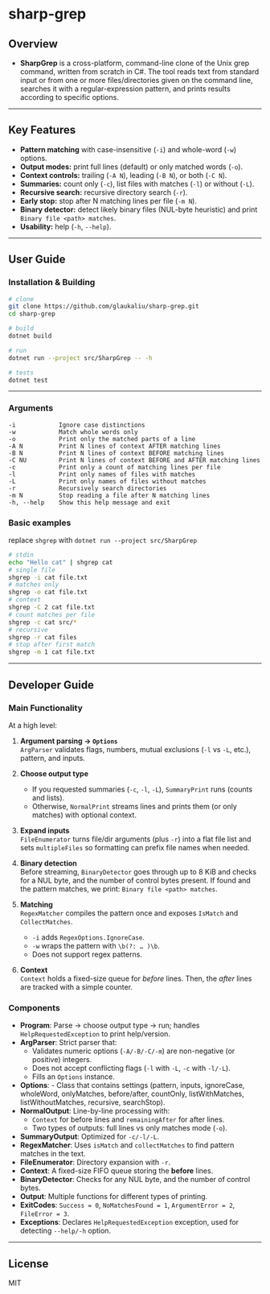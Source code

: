 # sharp-grep

## Overview

- **SharpGrep** is a cross-platform, command-line clone of the Unix grep command, written from scratch in C#. The tool reads text from standard input or from one or more files/directories given on the command line, searches it with a regular-expression pattern, and prints results according to specific options.

---

## Key Features

- **Pattern matching** with case-insensitive (`-i`) and whole-word (`-w`) options.
- **Output modes:** print full lines (default) or only matched words (`-o`).
- **Context controls:** trailing (`-A N`), leading (`-B N`), or both (`-C N`).
- **Summaries:** count only (`-c`), list files with matches (`-l`) or without (`-L`).
- **Recursive search:** recursive directory search (`-r`).
- **Early stop:** stop after N matching lines per file (`-m N`).
- **Binary detector:** detect likely binary files (NUL-byte heuristic) and print `Binary file <path> matches`.
- **Usability:** help (`-h`, `--help`).

---
## User Guide

### Installation & Building

```bash
# clone
git clone https://github.com/glaukaliu/sharp-grep.git
cd sharp-grep

# build
dotnet build

# run 
dotnet run --project src/SharpGrep -- -h

# tests
dotnet test
```
---

### Arguments

```
-i            Ignore case distinctions
-w            Match whole words only
-o            Print only the matched parts of a line
-A N	      Print N lines of context AFTER matching lines
-B N    	  Print N lines of context BEFORE matching lines
-C NU         Print N lines of context BEFORE and AFTER matching lines
-c            Print only a count of matching lines per file
-l            Print only names of files with matches
-L            Print only names of files without matches
-r            Recursively search directories
-m N          Stop reading a file after N matching lines
-h, --help    Show this help message and exit
```

### Basic examples
replace `shgrep` with `dotnet run --project src/SharpGrep`
```bash
# stdin
echo "Hello cat" | shgrep cat
# single file
shgrep -i cat file.txt
# matches only
shgrep -o cat file.txt
# context
shgrep -C 2 cat file.txt
# count matches per file
shgrep -c cat src/*
# recursive
shgrep -r cat files
# stop after first match
shgrep -m 1 cat file.txt
```


---
## Developer Guide

### Main Functionality

At a high level:

1. **Argument parsing → `Options`**  
   `ArgParser` validates flags, numbers, mutual exclusions (`-l` vs `-L`, etc.), pattern, and inputs.

2. **Choose output type**  
   - If you requested summaries (`-c`, `-l`, `-L`), `SummaryPrint` runs (counts and lists).  
   - Otherwise, `NormalPrint` streams lines and prints them (or only matches) with optional context.

3. **Expand inputs**  
   `FileEnumerator` turns file/dir arguments (plus `-r`) into a flat file list and sets `multipleFiles` so formatting can prefix file names when needed.

4. **Binary detection**  
   Before streaming, `BinaryDetector` goes through up to 8 KiB and checks for a NUL byte, and the number of control bytes present. If found and the pattern matches, we print: 
   `Binary file <path> matches`.

5. **Matching**  
   `RegexMatcher` compiles the pattern once and exposes `IsMatch` and `CollectMatches`.  
   - `-i` adds `RegexOptions.IgnoreCase`.  
   - `-w` wraps the pattern with `\b(?: … )\b`.  
   - Does not support regex patterns.

6. **Context**  
   `Context` holds a fixed-size queue for *before* lines. Then, the *after* lines are tracked with a simple counter.


### Components 

- **Program**: Parse → choose output type → run; handles `HelpRequestedException` to print help/version.
- **ArgParser**: Strict parser that:
  - Validates numeric options (`-A/-B/-C/-m`) are non-negative (or positive) integers.
  - Does not accept conflicting flags (`-l` with `-L`, `-c` with `-l/-L`).
  - Fills an `Options` instance.
- **Options**: - Class that contains settings (pattern, inputs, ignoreCase, wholeWord, onlyMatches, before/after, countOnly, listWithMatches, listWithoutMatches, recursive, searchStop).
- **NormalOutput**: Line-by-line processing with:
  - `Context` for before lines and `remainingAfter` for after lines.
  - Two types of outputs: full lines vs only matches mode (`-o`).
- **SummaryOutput**: Optimized for `-c/-l/-L`.
- **RegexMatcher**: Uses `isMatch` and `collectMatches` to find pattern matches in the text.
- **FileEnumerator**: Directory expansion with `-r`.
- **Context**: A fixed-size FIFO queue storing the **before** lines. 
- **BinaryDetector**: Checks for any NUL byte, and the number of control bytes.
- **Output**: Multiple functions for different types of printing.
- **ExitCodes**: `Success = 0`, `NoMatchesFound = 1`, `ArgumentError = 2`, `FileError = 3`.
- **Exceptions**: Declares `HelpRequestedException` exception, used for detecting `--help/-h` option.

---
## License
MIT
